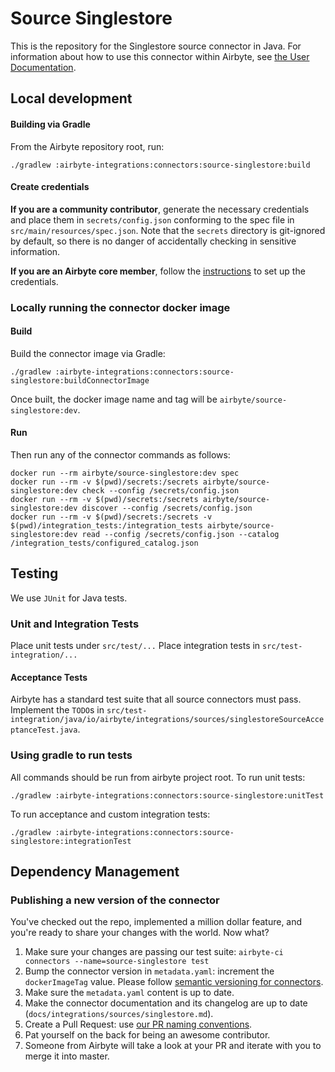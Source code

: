 # Source Singlestore

This is the repository for the Singlestore source connector in Java.
For information about how to use this connector within Airbyte, see [the User Documentation](https://docs.airbyte.com/integrations/sources/singlestore).

## Local development

#### Building via Gradle
From the Airbyte repository root, run:
```
./gradlew :airbyte-integrations:connectors:source-singlestore:build
```

#### Create credentials
**If you are a community contributor**, generate the necessary credentials and place them in `secrets/config.json` conforming to the spec file in `src/main/resources/spec.json`.
Note that the `secrets` directory is git-ignored by default, so there is no danger of accidentally checking in sensitive information.

**If you are an Airbyte core member**, follow the [instructions](https://docs.airbyte.com/connector-development#using-credentials-in-ci) to set up the credentials.

### Locally running the connector docker image

#### Build
Build the connector image via Gradle:
```
./gradlew :airbyte-integrations:connectors:source-singlestore:buildConnectorImage
```

Once built, the docker image name and tag will be `airbyte/source-singlestore:dev`.

#### Run
Then run any of the connector commands as follows:
```
docker run --rm airbyte/source-singlestore:dev spec
docker run --rm -v $(pwd)/secrets:/secrets airbyte/source-singlestore:dev check --config /secrets/config.json
docker run --rm -v $(pwd)/secrets:/secrets airbyte/source-singlestore:dev discover --config /secrets/config.json
docker run --rm -v $(pwd)/secrets:/secrets -v $(pwd)/integration_tests:/integration_tests airbyte/source-singlestore:dev read --config /secrets/config.json --catalog /integration_tests/configured_catalog.json
```

## Testing
We use `JUnit` for Java tests.

### Unit and Integration Tests
Place unit tests under `src/test/...`
Place integration tests in `src/test-integration/...` 

#### Acceptance Tests
Airbyte has a standard test suite that all source connectors must pass. Implement the `TODO`s in
`src/test-integration/java/io/airbyte/integrations/sources/singlestoreSourceAcceptanceTest.java`.

### Using gradle to run tests
All commands should be run from airbyte project root.
To run unit tests:
```
./gradlew :airbyte-integrations:connectors:source-singlestore:unitTest
```
To run acceptance and custom integration tests:
```
./gradlew :airbyte-integrations:connectors:source-singlestore:integrationTest
```

## Dependency Management

### Publishing a new version of the connector
You've checked out the repo, implemented a million dollar feature, and you're ready to share your changes with the world. Now what?
1. Make sure your changes are passing our test suite: `airbyte-ci connectors --name=source-singlestore test`
2. Bump the connector version in `metadata.yaml`: increment the `dockerImageTag` value. Please follow [semantic versioning for connectors](https://docs.airbyte.com/contributing-to-airbyte/resources/pull-requests-handbook/#semantic-versioning-for-connectors).
3. Make sure the `metadata.yaml` content is up to date.
4. Make the connector documentation and its changelog are up to date (`docs/integrations/sources/singlestore.md`).
5. Create a Pull Request: use [our PR naming conventions](https://docs.airbyte.com/contributing-to-airbyte/resources/pull-requests-handbook/#pull-request-title-convention).
6. Pat yourself on the back for being an awesome contributor.
7. Someone from Airbyte will take a look at your PR and iterate with you to merge it into master.
